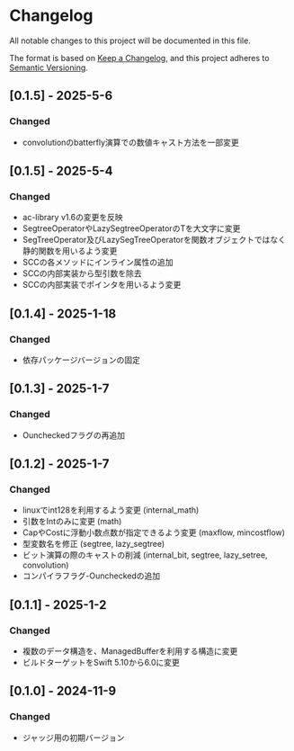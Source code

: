 # Changelog

All notable changes to this project will be documented in this file.

The format is based on [Keep a Changelog](https://keepachangelog.com/en/1.0.0/),
and this project adheres to [Semantic Versioning](https://semver.org/spec/v2.0.0.html).

## [0.1.5] - 2025-5-6
### Changed
- convolutionのbatterfly演算での数値キャスト方法を一部変更

## [0.1.5] - 2025-5-4
### Changed
- ac-library v1.6の変更を反映
- SegtreeOperatorやLazySegtreeOperatorのTを大文字に変更
- SegTreeOperator及びLazySegTreeOperatorを関数オブジェクトではなく静的関数を用いるよう変更
- SCCの各メソッドにインライン属性の追加
- SCCの内部実装から型引数を除去
- SCCの内部実装でポインタを用いるよう変更

## [0.1.4] - 2025-1-18
### Changed
- 依存パッケージバージョンの固定

## [0.1.3] - 2025-1-7
### Changed
- Ouncheckedフラグの再追加

## [0.1.2] - 2025-1-7
### Changed
- linuxでint128を利用するよう変更 (internal_math)
- 引数をIntのみに変更 (math)
- CapやCostに浮動小数点数が指定できるよう変更 (maxflow, mincostflow)
- 型変数名を修正 (segtree, lazy_segtree)
- ビット演算の際のキャストの削減 (internal_bit, segtree, lazy_setree, convolution)
- コンパイラフラグ-Ouncheckedの追加

## [0.1.1] - 2025-1-2
### Changed
- 複数のデータ構造を、ManagedBufferを利用する構造に変更
- ビルドターゲットをSwift 5.10から6.0に変更

## [0.1.0] - 2024-11-9
### Changed
- ジャッジ用の初期バージョン
